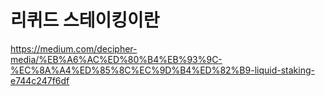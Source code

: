 # 리퀴드 스테이킹이란

https://medium.com/decipher-media/%EB%A6%AC%ED%80%B4%EB%93%9C-%EC%8A%A4%ED%85%8C%EC%9D%B4%ED%82%B9-liquid-staking-e744c247f6df
